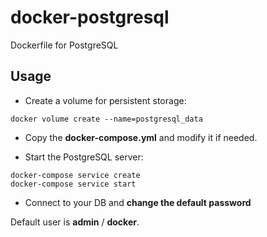 # docker-postgresql
Dockerfile for PostgreSQL

## Usage
- Create a volume for persistent storage:

```
docker volume create --name=postgresql_data
```

- Copy the **docker-compose.yml** and modify it if needed.

- Start the PostgreSQL server:

```
docker-compose service create
docker-compose service start
```

- Connect to your DB and **change the default password**

Default user is **admin** / **docker**.

